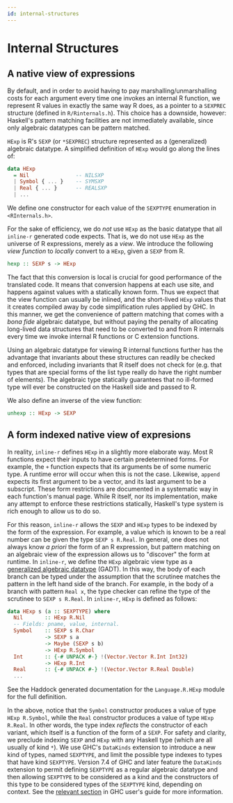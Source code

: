```yaml
---
id: internal-structures
---
```


Internal Structures
===================

A native view of expressions
----------------------------

By default, and in order to avoid having to pay
marshalling/unmarshalling costs for each argument every time one
invokes an internal R function, we represent R values in exactly the
same way R does, as a pointer to a `SEXPREC` structure (defined in
`R/Rinternals.h`). This choice has a downside, however: Haskell's
pattern matching facilities are not immediately available, since only
algebraic datatypes can be pattern matched.

`HExp` is R's `SEXP` (or `*SEXPREC`) structure represented as
a (generalized) algebraic datatype. A simplified definition of `HExp`
would go along the lines of:

~~~ Haskell
data HExp
  = Nil               -- NILSXP
  | Symbol { ... }    -- SYMSXP
  | Real { ... }      -- REALSXP
  | ...
~~~

We define one constructor for each value of the `SEXPTYPE` enumeration
in `<RInternals.h>`.

For the sake of efficiency, we do *not* use `HExp` as the basic
datatype that all `inline-r` generated code expects. That is, we do
not use `HExp` as the universe of R expressions, merely as a *view*.
We introduce the following *view function* to *locally* convert to
a `HExp`, given a `SEXP` from R.

~~~ haskell
hexp :: SEXP s -> HExp
~~~

The fact that this conversion is local is crucial for good performance
of the translated code. It means that conversion happens at each use
site, and happens against values with a statically known form. Thus we
expect that the view function can usually be inlined, and the
short-lived `HExp` values that it creates compiled away by code
simplification rules applied by GHC. In this manner, we get the
convenience of pattern matching that comes with a *bona fide*
algebraic datatype, but without paying the penalty of allocating
long-lived data structures that need to be converted to and from
R internals every time we invoke internal R functions or C extension
functions.

Using an algebraic datatype for viewing R internal functions further
has the advantage that invariants about these structures can readily
be checked and enforced, including invariants that R itself does not
check for (e.g. that types that are special forms of the list type
really do have the right number of elements). The algebraic type
statically guarantees that no ill-formed type will ever be constructed
on the Haskell side and passed to R.

We also define an inverse of the view function:

~~~ haskell
unhexp :: HExp -> SEXP
~~~

A form indexed native view of expresions
----------------------------------------

In reality, `inline-r` defines `HExp` in a slightly more elaborate
way. Most R functions expect their inputs to have certain
predetermined forms. For example, the `+` function expects that its
arguments be of some numeric type. A runtime error will occur when
this is not the case. Likewise, `append` expects its first argument to
be a vector, and its last argument to be a subscript. These form
restrictions are documented in a systematic way in each function's
manual page. While R itself, nor its implementation, make any attempt
to enforce these restrictions statically, Haskell's type system is
rich enough to allow us to do so.

For this reason, `inline-r` allows the `SEXP` and `HExp` types to be
indexed by the form of the expression. For example, a value which is
known to be a real number can be given the type `SEXP s R.Real`. In
general, one does not always know *a priori* the form of an
R expression, but pattern matching on an algebraic view of the
expression allows us to "discover" the form at runtime. In `inline-r`,
we define the `HExp` algebraic view type as
a
[generalized algebraic datatype](http://www.haskell.org/ghc/docs/latest/html/users_guide/data-type-extensions.html#gadt)
(GADT). In this way, the body of each branch can be typed under the
assumption that the scrutinee matches the pattern in the left hand
side of the branch. For example, in the body of a branch with pattern
`Real x`, the type checker can refine the type of the scrutinee to
`SEXP s R.Real`. In `inline-r`, `HExp` is defined as follows:

~~~ haskell
data HExp s (a :: SEXPTYPE) where
  Nil       :: HExp R.Nil
  -- Fields: pname, value, internal.
  Symbol    :: SEXP s R.Char
            -> SEXP s a
            -> Maybe (SEXP s b)
            -> HExp R.Symbol
  Int       :: {-# UNPACK #-} !(Vector.Vector R.Int Int32)
            -> HExp R.Int
  Real      :: {-# UNPACK #-} !(Vector.Vector R.Real Double)
  ...
~~~

See the Haddock generated documentation for the `Language.R.HExp`
module for the full definition.

In the above, notice that the `Symbol` constructor produces a value of
type `HExp R.Symbol`, while the `Real` constructor produces a value of
type `HExp R.Real`. In other words, the type index *reflects* the
constructor of each variant, which itself is a function of the form of
a `SEXP`. For safety and clarity, we preclude indexing `SEXP` and
`HExp` with any Haskell type (which are all usually of kind `*`). We
use GHC's `DataKinds` extension to introduce a new kind of types,
named `SEXPTYPE`, and limit the possible type indexes to types that
have kind `SEXPTYPE`. Version 7.4 of GHC and later feature the
`DataKinds` extension to permit defining `SEXPTYPE` as a regular
algebraic datatype and then allowing `SEXPTYPE` to be considered as
a kind and the constructors of this type to be considered types of the
`SEXPTYPE` kind, depending on context. See the [relevant
section](http://www.haskell.org/ghc/docs/latest/html/users_guide/promotion.html)
in GHC user's guide for more information.
